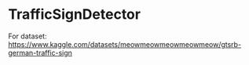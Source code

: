 # TrafficSignDetector
For dataset: https://www.kaggle.com/datasets/meowmeowmeowmeowmeow/gtsrb-german-traffic-sign
